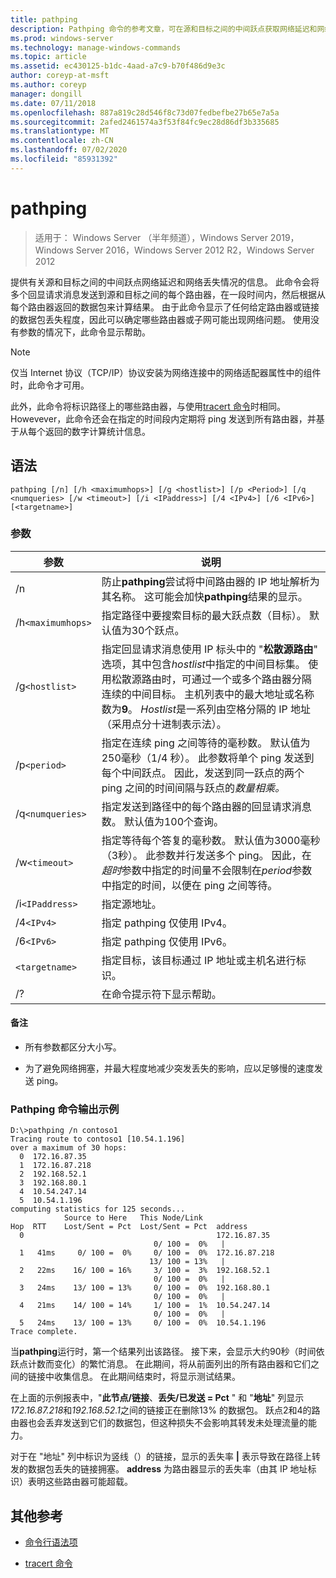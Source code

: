 ```yaml
---
title: pathping
description: Pathping 命令的参考文章，可在源和目标之间的中间跃点获取网络延迟和网络丢失的相关信息。
ms.prod: windows-server
ms.technology: manage-windows-commands
ms.topic: article
ms.assetid: ec430125-b1dc-4aad-a7c9-b70f486d9e3c
author: coreyp-at-msft
ms.author: coreyp
manager: dongill
ms.date: 07/11/2018
ms.openlocfilehash: 887a819c28d546f8c73d07fedbefbe27b65e7a5a
ms.sourcegitcommit: 2afed2461574a3f53f84fc9ec28d86df3b335685
ms.translationtype: MT
ms.contentlocale: zh-CN
ms.lasthandoff: 07/02/2020
ms.locfileid: "85931392"
---
```

# <a name="pathping"></a>pathping

> 适用于： Windows Server （半年频道），Windows Server 2019，Windows Server 2016，Windows Server 2012 R2，Windows Server 2012

提供有关源和目标之间的中间跃点网络延迟和网络丢失情况的信息。 此命令会将多个回显请求消息发送到源和目标之间的每个路由器，在一段时间内，然后根据从每个路由器返回的数据包来计算结果。 由于此命令显示了任何给定路由器或链接的数据包丢失程度，因此可以确定哪些路由器或子网可能出现网络问题。 使用没有参数的情况下，此命令显示帮助。

> [!NOTE]
> 仅当 Internet 协议（TCP/IP）协议安装为网络连接中的网络适配器属性中的组件时，此命令才可用。
>
> 此外，此命令将标识路径上的哪些路由器，与使用[tracert 命令](tracert.md)时相同。 Howevever，此命令还会在指定的时间段内定期将 ping 发送到所有路由器，并基于从每个返回的数字计算统计信息。

## <a name="syntax"></a>语法

```
pathping [/n] [/h <maximumhops>] [/g <hostlist>] [/p <Period>] [/q <numqueries> [/w <timeout>] [/i <IPaddress>] [/4 <IPv4>] [/6 <IPv6>][<targetname>]
```

### <a name="parameters"></a>参数

| 参数 | 说明 |
|--|--|
| /n | 防止**pathping**尝试将中间路由器的 IP 地址解析为其名称。 这可能会加快**pathping**结果的显示。 |
| /h`<maximumhops>` | 指定路径中要搜索目标的最大跃点数（目标）。 默认值为30个跃点。 |
| /g`<hostlist>` | 指定回显请求消息使用 IP 标头中的 "**松散源路由**" 选项，其中包含*hostlist*中指定的中间目标集。 使用松散源路由时，可通过一个或多个路由器分隔连续的中间目标。 主机列表中的最大地址或名称数为**9**。 *Hostlist*是一系列由空格分隔的 IP 地址（采用点分十进制表示法）。 |
| /p`<period>` | 指定在连续 ping 之间等待的毫秒数。 默认值为250毫秒（1/4 秒）。 此参数将单个 ping 发送到每个中间跃点。 因此，发送到同一跃点的两个 ping 之间的时间间隔与跃点的*数量相乘。* |
| /q`<numqueries>` | 指定发送到路径中的每个路由器的回显请求消息数。 默认值为100个查询。 |
| /w`<timeout>` | 指定等待每个答复的毫秒数。 默认值为3000毫秒（3秒）。 此参数并行发送多个 ping。 因此，在*超时*参数中指定的时间量不会限制在*period*参数中指定的时间，以便在 ping 之间等待。 |
| /i`<IPaddress>` | 指定源地址。 |
| /4`<IPv4>` | 指定 pathping 仅使用 IPv4。 |
| /6`<IPv6>` | 指定 pathping 仅使用 IPv6。 |
| `<targetname>` | 指定目标，该目标通过 IP 地址或主机名进行标识。 |
| /? | 在命令提示符下显示帮助。 |

#### <a name="remarks"></a>备注

- 所有参数都区分大小写。

- 为了避免网络拥塞，并最大程度地减少突发丢失的影响，应以足够慢的速度发送 ping。

### <a name="example-of-the-pathping-command-output"></a>Pathping 命令输出示例

```
D:\>pathping /n contoso1
Tracing route to contoso1 [10.54.1.196]
over a maximum of 30 hops:
  0  172.16.87.35
  1  172.16.87.218
  2  192.168.52.1
  3  192.168.80.1
  4  10.54.247.14
  5  10.54.1.196
computing statistics for 125 seconds...
            Source to Here   This Node/Link
Hop  RTT    Lost/Sent = Pct  Lost/Sent = Pct  address
  0                                           172.16.87.35
                                0/ 100 =  0%   |
  1   41ms     0/ 100 =  0%     0/ 100 =  0%  172.16.87.218
                               13/ 100 = 13%   |
  2   22ms    16/ 100 = 16%     3/ 100 =  3%  192.168.52.1
                                0/ 100 =  0%   |
  3   24ms    13/ 100 = 13%     0/ 100 =  0%  192.168.80.1
                                0/ 100 =  0%   |
  4   21ms    14/ 100 = 14%     1/ 100 =  1%  10.54.247.14
                                0/ 100 =  0%   |
  5   24ms    13/ 100 = 13%     0/ 100 =  0%  10.54.1.196
Trace complete.
```

当**pathping**运行时，第一个结果列出该路径。 接下来，会显示大约90秒（时间依跃点计数而变化）的繁忙消息。 在此期间，将从前面列出的所有路由器和它们之间的链接中收集信息。 在此期间结束时，将显示测试结果。

在上面的示例报表中，"**此节点/链接**、**丢失/已发送 = Pct** " 和 "**地址**" 列显示*172.16.87.218*和*192.168.52.1*之间的链接正在删除13% 的数据包。 跃点2和4的路由器也会丢弃发送到它们的数据包，但这种损失不会影响其转发未处理流量的能力。

对于在 "地址" 列中标识为竖线（）的链接，显示的丢失率 **|** 表示导致在路径上转发的数据包丢失的链接拥塞。 **address** 为路由器显示的丢失率（由其 IP 地址标识）表明这些路由器可能超载。

## <a name="additional-references"></a>其他参考

- [命令行语法项](command-line-syntax-key.md)

- [tracert 命令](tracert.md)
